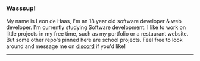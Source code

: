 ### Wasssup!

My name is Leon de Haas, I'm an 18 year old software developer & web developer. I'm currently studying Software development. I like to work on little projects in my free time, such as my portfolio or a restaurant website. But some other repo's pinned here are school projects. Feel free to look around and message me on [discord](https://discordlookup.com/user/536905916856008714) if you'd like!
_________________________________________________________________________________________________________________________________________________________________________
